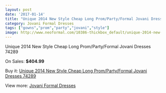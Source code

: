 ```yaml
---
layout: post
date: '2017-01-14'
title: "Unique 2014 New Style Cheap Long Prom/Party/Formal Jovani Dresses 74289"
category: Jovani Formal Dresses
tags: ["gowns","prom","party","jovani","style"]
image: http://www.neoformal.com/10386-thickbox_default/unique-2014-new-style-cheap-long-prom-party-formal-jovani-dresses-74289.jpg
---
```

Unique 2014 New Style Cheap Long Prom/Party/Formal Jovani Dresses 74289

On Sales: **$404.99**
<a href="https://www.neoformal.com/en/jovani-formal-dresses-2014/3607-unique-2014-new-style-cheap-long-prom-party-formal-jovani-dresses-74289.html"><amp-img layout="responsive" width="600" height="600" src="//www.neoformal.com/10386-thickbox_default/unique-2014-new-style-cheap-long-prom-party-formal-jovani-dresses-74289.jpg" alt="Unique 2014 New Style Cheap Long Prom/Party/Formal Jovani Dresses 74289 0" /></a>

Buy it: [Unique 2014 New Style Cheap Long Prom/Party/Formal Jovani Dresses 74289](https://www.neoformal.com/en/jovani-formal-dresses-2014/3607-unique-2014-new-style-cheap-long-prom-party-formal-jovani-dresses-74289.html "Unique 2014 New Style Cheap Long Prom/Party/Formal Jovani Dresses 74289")

View more: [Jovani Formal Dresses](https://www.neoformal.com/en/49-jovani-formal-dresses-2014 "Jovani Formal Dresses")